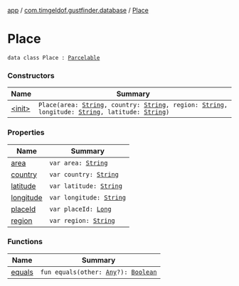 [app](../../index.md) / [com.timgeldof.gustfinder.database](../index.md) / [Place](./index.md)

# Place

`data class Place : `[`Parcelable`](https://developer.android.com/reference/android/os/Parcelable.html)

### Constructors

| Name | Summary |
|---|---|
| [&lt;init&gt;](-init-.md) | `Place(area: `[`String`](https://kotlinlang.org/api/latest/jvm/stdlib/kotlin/-string/index.html)`, country: `[`String`](https://kotlinlang.org/api/latest/jvm/stdlib/kotlin/-string/index.html)`, region: `[`String`](https://kotlinlang.org/api/latest/jvm/stdlib/kotlin/-string/index.html)`, longitude: `[`String`](https://kotlinlang.org/api/latest/jvm/stdlib/kotlin/-string/index.html)`, latitude: `[`String`](https://kotlinlang.org/api/latest/jvm/stdlib/kotlin/-string/index.html)`)` |

### Properties

| Name | Summary |
|---|---|
| [area](area.md) | `var area: `[`String`](https://kotlinlang.org/api/latest/jvm/stdlib/kotlin/-string/index.html) |
| [country](country.md) | `var country: `[`String`](https://kotlinlang.org/api/latest/jvm/stdlib/kotlin/-string/index.html) |
| [latitude](latitude.md) | `var latitude: `[`String`](https://kotlinlang.org/api/latest/jvm/stdlib/kotlin/-string/index.html) |
| [longitude](longitude.md) | `var longitude: `[`String`](https://kotlinlang.org/api/latest/jvm/stdlib/kotlin/-string/index.html) |
| [placeId](place-id.md) | `var placeId: `[`Long`](https://kotlinlang.org/api/latest/jvm/stdlib/kotlin/-long/index.html) |
| [region](region.md) | `var region: `[`String`](https://kotlinlang.org/api/latest/jvm/stdlib/kotlin/-string/index.html) |

### Functions

| Name | Summary |
|---|---|
| [equals](equals.md) | `fun equals(other: `[`Any`](https://kotlinlang.org/api/latest/jvm/stdlib/kotlin/-any/index.html)`?): `[`Boolean`](https://kotlinlang.org/api/latest/jvm/stdlib/kotlin/-boolean/index.html) |
